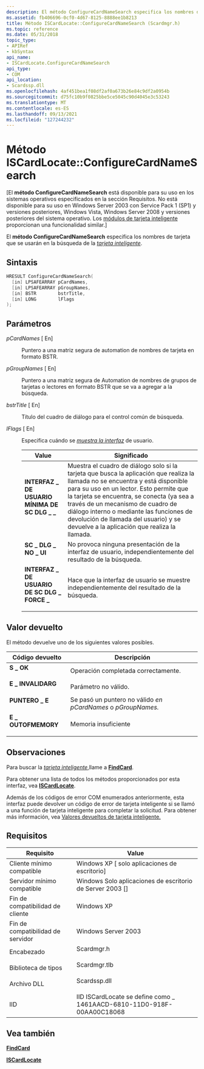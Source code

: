 ```yaml
---
description: El método ConfigureCardNameSearch especifica los nombres de tarjeta que se usarán en la búsqueda de la tarjeta inteligente.
ms.assetid: fb406696-0cf0-4d67-8125-8888ee1b8213
title: Método ISCardLocate::ConfigureCardNameSearch (Scardmgr.h)
ms.topic: reference
ms.date: 05/31/2018
topic_type:
- APIRef
- kbSyntax
api_name:
- ISCardLocate.ConfigureCardNameSearch
api_type:
- COM
api_location:
- Scardssp.dll
ms.openlocfilehash: 4af451bea1f08df2af0a673b26e84c9df2a0954b
ms.sourcegitcommit: d75fc10b9f0825bbe5ce5045c90d4045e3c53243
ms.translationtype: MT
ms.contentlocale: es-ES
ms.lasthandoff: 09/13/2021
ms.locfileid: "127244232"
---
```

# <a name="iscardlocateconfigurecardnamesearch-method"></a>Método ISCardLocate::ConfigureCardNameSearch

\[El **método ConfigureCardNameSearch** está disponible para su uso en los sistemas operativos especificados en la sección Requisitos. No está disponible para su uso en Windows Server 2003 con Service Pack 1 (SP1) y versiones posteriores, Windows Vista, Windows Server 2008 y versiones posteriores del sistema operativo. Los [módulos de tarjeta inteligente](/previous-versions/windows/desktop/secsmart/smart-card-modules) proporcionan una funcionalidad similar.\]

El **método ConfigureCardNameSearch** especifica los nombres de tarjeta que se usarán en la búsqueda de la [*tarjeta inteligente*](../secgloss/s-gly.md).

## <a name="syntax"></a>Sintaxis


```C++
HRESULT ConfigureCardNameSearch(
  [in] LPSAFEARRAY pCardNames,
  [in] LPSAFEARRAY pGroupNames,
  [in] BSTR        bstrTitle,
  [in] LONG        lFlags
);
```



## <a name="parameters"></a>Parámetros

<dl> <dt>

*pCardNames* \[ En\]
</dt> <dd>

Puntero a una matriz segura de automation de nombres de tarjeta en formato BSTR.

</dd> <dt>

*pGroupNames* \[ En\]
</dt> <dd>

Puntero a una matriz segura de Automation de nombres de grupos de tarjetas o lectores en formato BSTR que se va a agregar a la búsqueda.

</dd> <dt>

*bstrTitle* \[ En\]
</dt> <dd>

Título del cuadro de diálogo para el control común de búsqueda.

</dd> <dt>

*lFlags* \[ En\]
</dt> <dd>

Especifica cuándo se [*muestra la interfaz*](../secgloss/u-gly.md) de usuario.



| Value                                                                                                                                                                       | Significado                                                                                                                                                                                                                                                                                                                             |
|-----------------------------------------------------------------------------------------------------------------------------------------------------------------------------|-------------------------------------------------------------------------------------------------------------------------------------------------------------------------------------------------------------------------------------------------------------------------------------------------------------------------------------|
| <span id="SC_DLG_MINIMAL_UI"></span><span id="sc_dlg_minimal_ui"></span><dl> <dt>**INTERFAZ \_ DE USUARIO MÍNIMA DE SC DLG \_ \_**</dt> </dl> | Muestra el cuadro de diálogo solo si la tarjeta que busca la aplicación que realiza la llamada no se encuentra y está disponible para su uso en un lector. Esto permite que la tarjeta se encuentra, se conecta (ya sea a través de un mecanismo de cuadro de diálogo interno o mediante las funciones de devolución de llamada del usuario) y se devuelve a la aplicación que realiza la llamada.<br/> |
| <span id="SC_DLG_NO_UI"></span><span id="sc_dlg_no_ui"></span><dl> <dt>**SC \_ DLG \_ NO \_ UI**</dt> </dl>                | No provoca ninguna presentación de la interfaz de usuario, independientemente del resultado de la búsqueda.<br/>                                                                                                                                                                                                                                                                  |
| <span id="SC_DLG_FORCE_UI"></span><span id="sc_dlg_force_ui"></span><dl> <dt>**INTERFAZ \_ DE USUARIO DE SC DLG \_ FORCE \_**</dt> </dl>       | Hace que la interfaz de usuario se muestre independientemente del resultado de la búsqueda.<br/>                                                                                                                                                                                                                                                                      |



 

</dd> </dl>

## <a name="return-value"></a>Valor devuelto

El método devuelve uno de los siguientes valores posibles.



| Código devuelto                                                                                   | Descripción                                                           |
|-----------------------------------------------------------------------------------------------|-----------------------------------------------------------------------|
| <dl> <dt>**S \_ OK**</dt> </dl>          | Operación completada correctamente.<br/>                          |
| <dl> <dt>**E \_ INVALIDARG**</dt> </dl>  | Parámetro no válido.<br/>                                         |
| <dl> <dt>**PUNTERO \_ E**</dt> </dl>     | Se pasó un puntero no válido *en pCardNames* o *pGroupNames.*<br/> |
| <dl> <dt>**E \_ OUTOFMEMORY**</dt> </dl> | Memoria insuficiente<br/>                                             |



 

## <a name="remarks"></a>Observaciones

Para buscar la [*tarjeta inteligente,*](../secgloss/s-gly.md)llame a [**FindCard**](iscardlocate-findcard.md).

Para obtener una lista de todos los métodos proporcionados por esta interfaz, vea [**ISCardLocate**](iscardlocate.md).

Además de los códigos de error COM enumerados anteriormente, esta interfaz puede devolver un código de error de tarjeta inteligente si se llamó a una función de tarjeta inteligente para completar la solicitud. Para obtener más información, vea [Valores devueltos de tarjeta inteligente.](authentication-return-values.md)

## <a name="requirements"></a>Requisitos



| Requisito | Value |
|-------------------------------------|-----------------------------------------------------------------------------------------|
| Cliente mínimo compatible<br/> | Windows XP \[ solo aplicaciones de escritorio\]<br/>                                             |
| Servidor mínimo compatible<br/> | Windows Solo aplicaciones de escritorio de Server 2003 \[\]<br/>                                    |
| Fin de compatibilidad de cliente<br/>    | Windows XP<br/>                                                                   |
| Fin de compatibilidad de servidor<br/>    | Windows Server 2003<br/>                                                          |
| Encabezado<br/>                   | <dl> <dt>Scardmgr.h</dt> </dl>   |
| Biblioteca de tipos<br/>             | <dl> <dt>Scardmgr.tlb</dt> </dl> |
| Archivo DLL<br/>                      | <dl> <dt>Scardssp.dll</dt> </dl> |
| IID<br/>                      | IID ISCardLocate se define como \_ 1461AACD-6810-11D0-918F-00AA00C18068<br/>         |



## <a name="see-also"></a>Vea también

<dl> <dt>

[**FindCard**](iscardlocate-findcard.md)
</dt> <dt>

[**ISCardLocate**](iscardlocate.md)
</dt> </dl>

 

 
